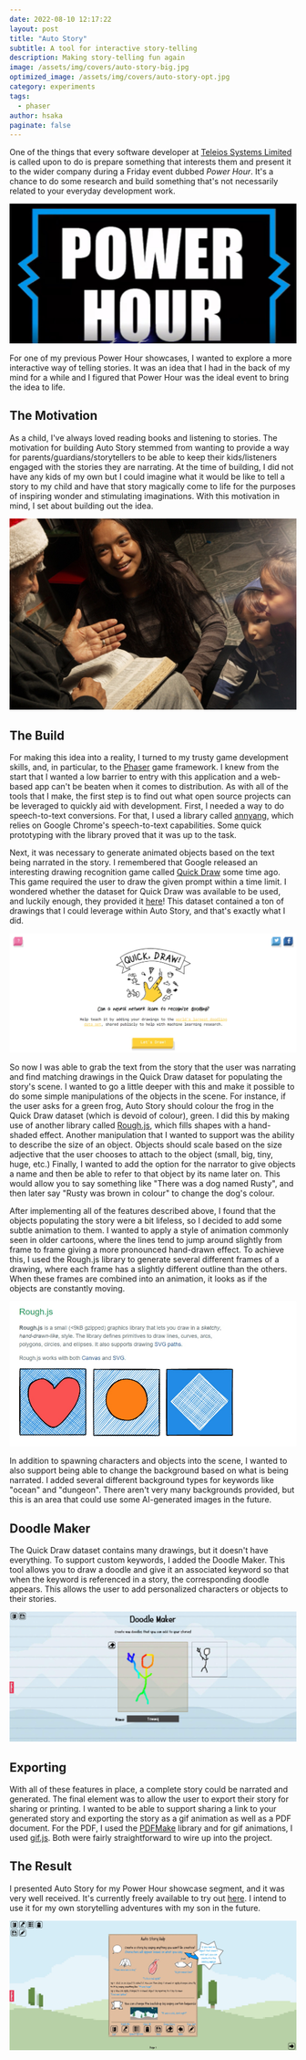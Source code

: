 ```yaml
---
date: 2022-08-10 12:17:22
layout: post
title: "Auto Story"
subtitle: A tool for interactive story-telling
description: Making story-telling fun again
image: /assets/img/covers/auto-story-big.jpg
optimized_image: /assets/img/covers/auto-story-opt.jpg
category: experiments
tags:
  - phaser
author: hsaka
paginate: false
---
```


One of the things that every software developer at [Teleios Systems Limited](https://www.teleios-systems.com/) is called upon to do is prepare something that interests them and present it to the wider company during a Friday event dubbed *Power Hour*. It's a chance to do some research and build something that's not necessarily related to your everyday development work.

![placeholder](/assets/img/blog%20resources/auto-story/1-power-hour.jpg "Power Hour")

For one of my previous Power Hour showcases, I wanted to explore a more interactive way of telling stories. It was an idea that I had in the back of my mind for a while and I figured that Power Hour was the ideal event to bring the idea to life.

## The Motivation

As a child, I've always loved reading books and listening to stories. The motivation for building Auto Story stemmed from wanting to provide a way for parents/guardians/storytellers to be able to keep their kids/listeners engaged with the stories they are narrating. At the time of building, I did not have any kids of my own but I could imagine what it would be like to tell a story to my child and have that story magically come to life for the purposes of inspiring wonder and stimulating imaginations. With this motivation in mind, I set about building out the idea.

![placeholder](/assets/img/blog%20resources/auto-story/2-storyteller.jpg "Storyteller")

## The Build

For making this idea into a reality, I turned to my trusty game development skills, and, in particular, to the [Phaser](http://phaser.io/) game framework. I knew from the start that I wanted a low barrier to entry with this application and a web-based app can't be beaten when it comes to distribution. As with all of the tools that I make, the first step is to find out what open source projects can be leveraged to quickly aid with development. First, I needed a way to do speech-to-text conversions. For that, I used a library called [annyang](https://www.talater.com/annyang/), which relies on Google Chrome's speech-to-text capabilities. Some quick prototyping with the library proved that it was up to the task. 

Next, it was necessary to generate animated objects based on the text being narrated in the story. I remembered that Google released an interesting drawing recognition game called [Quick Draw](https://quickdraw.withgoogle.com/) some time ago. This game required the user to draw the given prompt within a time limit. I wondered whether the dataset for Quick Draw was available to be used, and luckily enough, they provided it [here](https://github.com/googlecreativelab/quickdraw-dataset)! This dataset contained a ton of drawings that I could leverage within Auto Story, and that's exactly what I did.

![placeholder](/assets/img/blog%20resources/auto-story/3-quick-draw.jpg "Quick Draw")

So now I was able to grab the text from the story that the user was narrating and find matching drawings in the Quick Draw dataset for populating the story's scene. I wanted to go a little deeper with this and make it possible to do some simple manipulations of the objects in the scene. For instance, if the user asks for a green frog, Auto Story should colour the frog in the Quick Draw dataset (which is devoid of colour), green. I did this by making use of another library called [Rough.js](https://roughjs.com/), which fills shapes with a hand-shaded effect. Another manipulation that I wanted to support was the ability to describe the size of an object. Objects should scale based on the size adjective that the user chooses to attach to the object (small, big, tiny, huge, etc.) Finally, I wanted to add the option for the narrator to give objects a name and then be able to refer to that object by its name later on. This would allow you to say something like "There was a dog named Rusty", and then later say "Rusty was brown in colour" to change the dog's colour.

After implementing all of the features described above, I found that the objects populating the story were a bit lifeless, so I decided to add some subtle animation to them. I wanted to apply a style of animation commonly seen in older cartoons, where the lines tend to jump around slightly from frame to frame giving a more pronounced hand-drawn effect. To achieve this, I used the Rough.js library to generate several different frames of a drawing, where each frame has a slightly different outline than the others. When these frames are combined into an animation, it looks as if the objects are constantly moving.

![placeholder](/assets/img/blog%20resources/auto-story/4-rough.jpg "Rough JS")

In addition to spawning characters and objects into the scene, I wanted to also support being able to change the background based on what is being narrated. I added several different background types for keywords like "ocean" and "dungeon". There aren't very many backgrounds provided, but this is an area that could use some AI-generated images in the future.

## Doodle Maker

The Quick Draw dataset contains many drawings, but it doesn't have everything. To support custom keywords, I added the Doodle Maker. This tool allows you to draw a doodle and give it an associated keyword so that when the keyword is referenced in a story, the corresponding doodle appears. This allows the user to add personalized characters or objects to their stories.

![placeholder](/assets/img/blog%20resources/auto-story/5-doodle-maker.jpg "Doodle Maker")

## Exporting

With all of these features in place, a complete story could be narrated and generated. The final element was to allow the user to export their story for sharing or printing. I wanted to be able to support sharing a link to your generated story and exporting the story as a gif animation as well as a PDF document. For the PDF, I used the [PDFMake](http://pdfmake.org/) library and for gif animations, I used [gif.js](https://jnordberg.github.io/gif.js/). Both were fairly straightforward to wire up into the project.

## The Result

I presented Auto Story for my Power Hour showcase segment, and it was very well received. It's currently freely available to try out [here](https://gamepyong.xyz/autostory/). I intend to use it for my own storytelling adventures with my son in the future.

![placeholder](/assets/img/blog%20resources/auto-story/6-auto-story.jpg "Auto Story")